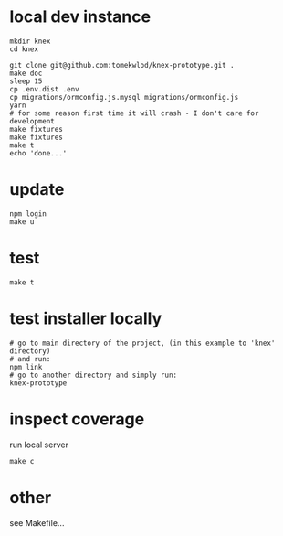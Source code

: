 
# local dev instance
    mkdir knex
    cd knex
    
    git clone git@github.com:tomekwlod/knex-prototype.git .
    make doc
    sleep 15
    cp .env.dist .env
    cp migrations/ormconfig.js.mysql migrations/ormconfig.js
    yarn
    # for some reason first time it will crash - I don't care for development
    make fixtures 
    make fixtures
    make t
    echo 'done...'
    
# update

    npm login
    make u
        
# test

    make t
    
# test installer locally

    # go to main directory of the project, (in this example to 'knex' directory)
    # and run:
    npm link
    # go to another directory and simply run:
    knex-prototype
    
# inspect coverage

run local server

    make c
    
# other

see Makefile...                
    